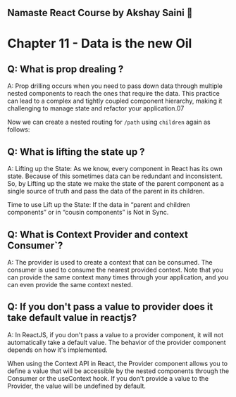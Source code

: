 ## Namaste React Course by Akshay Saini 🚀
# Chapter 11 - Data is the new Oil 


## Q: What is prop drealing ?
A:  Prop drilling occurs when you need to pass down data through multiple nested components to reach the ones that require the data. This practice can lead to a complex and tightly coupled component hierarchy, making it challenging to manage state and refactor your application.07

Now we can create a nested routing for `/path` using `children` again as follows:




## Q: What is lifting the state up ?
A: Lifting up the State: As we know, every component in React has its own state. Because of this sometimes data can be redundant and inconsistent. So, by Lifting up the state we make the state of the parent component as a single source of truth and pass the data of the parent in its children.

Time to use Lift up the State: If the data in “parent and children components” or in “cousin components” is Not in Sync.


## Q: What is Context Provider and context Consumer`?
A:  The provider is used to create a context that can be consumed. The consumer is used to consume the nearest provided context. Note that you can provide the same context many times through your application, and you can even provide the same context nested.

## Q: If you don't pass a value to provider does it take default value in reactjs?
A: In ReactJS, if you don't pass a value to a provider component, it will not automatically take a default value. The behavior of the provider component depends on how it's implemented.

When using the Context API in React, the Provider component allows you to define a value that will be accessible by the nested components through the Consumer or the useContext hook. If you don't provide a value to the Provider, the value will be undefined by default.


